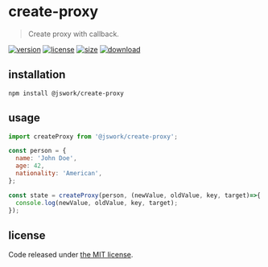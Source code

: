 # create-proxy
> Create proxy with callback.

[![version][version-image]][version-url]
[![license][license-image]][license-url]
[![size][size-image]][size-url]
[![download][download-image]][download-url]

## installation
```shell
npm install @jswork/create-proxy
```

## usage
```js
import createProxy from '@jswork/create-proxy';

const person = {
  name: 'John Doe',
  age: 42,
  nationality: 'American',
};

const state = createProxy(person, (newValue, oldValue, key, target)=>{
  console.log(newValue, oldValue, key, target);
});
```

## license
Code released under [the MIT license](https://github.com/afeiship/create-proxy/blob/master/LICENSE.txt).

[version-image]: https://img.shields.io/npm/v/@jswork/create-proxy
[version-url]: https://npmjs.org/package/@jswork/create-proxy

[license-image]: https://img.shields.io/npm/l/@jswork/create-proxy
[license-url]: https://github.com/afeiship/create-proxy/blob/master/LICENSE.txt

[size-image]: https://img.shields.io/bundlephobia/minzip/@jswork/create-proxy
[size-url]: https://github.com/afeiship/create-proxy/blob/master/dist/create-proxy.min.js

[download-image]: https://img.shields.io/npm/dm/@jswork/create-proxy
[download-url]: https://www.npmjs.com/package/@jswork/create-proxy
